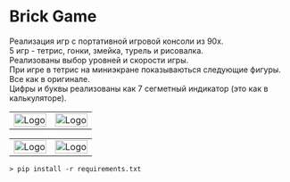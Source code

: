 # Brick Game

Реализация игр c портативной игровой консоли из 90х.<br>
5 игр - тетрис, гонки, змейка, турель и рисовалка.<br>
Реализованы выбор уровней и скорости игры.<br>
При игре в тетрис на миниэкране показываються следующие фигуры. Все как в оригинале.<br>
Цифры и буквы реализованы как 7 сегметный индикатор (это как в калькуляторе).


<div align="">
    <table >
     <tr>
        <td> <img src="https://i.ibb.co/g41cXDz/game.png" alt="Logo" width="100%" ></td>
    <td> <img src="https://i.imgur.com/Mdver8S.png" alt="Logo" width="100%" ></td>
     </tr>
    </table>
    </div>

<div align="">
    <table >
     <tr>
        <td> <img src="https://i.imgur.com/s8MrS8M.png" alt="Logo" width="100%" ></td>
    <td> <img src="https://i.imgur.com/e04Z12z.png" alt="Logo" width="100%" ></td>
     </tr>
    </table>
    </div>


```
> pip install -r requirements.txt
```

